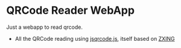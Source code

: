 # QRCode Reader WebApp
Just a webapp to read qrcode.

- All the QRCode reading using [jsqrcode.js](https://github.com/LazarSoft/jsqrcode),
itself based on [ZXING](https://github.com/LazarSoft/jsqrcode)
